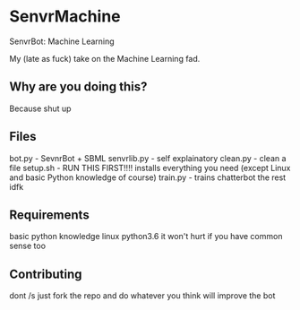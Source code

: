# SenvrMachine
SenvrBot: Machine Learning

My (late as fuck) take on the Machine Learning fad.

## Why are you doing this?
Because shut up

## Files

bot.py - SevnrBot + SBML
senvrlib.py - self explainatory
clean.py - clean a file
setup.sh - RUN THIS FIRST!!!! installs everything you need (except Linux and basic Python knowledge of course)
train.py - trains chatterbot
the rest idfk

## Requirements
basic python knowledge
linux
python3.6
it won't hurt if you have common sense too

## Contributing
dont /s
just fork the repo and do whatever you think will improve the bot

